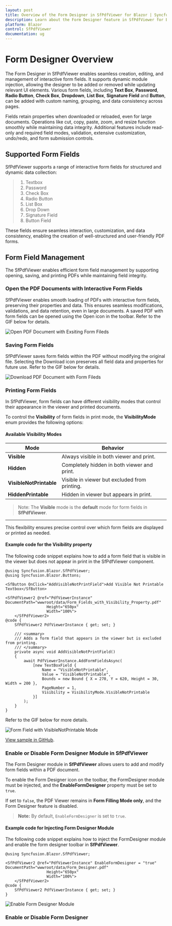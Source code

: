 ```yaml
---
layout: post
title: Overview of the Form Designer in SfPdfViewer for Blazor | Syncfusion
description: Learn about the Form Designer feature in SfPdfViewer for Blazor. Discover how to create, edit, and manage interactive form fields within PDF documents.
platform: Blazor
control: SfPdfViewer
documentation: ug
---
```


# Form Designer Overview

The Form Designer in SfPdfViewer enables seamless creation, editing, and management of interactive form fields. It supports dynamic module injection, allowing the designer to be added or removed while updating relevant UI elements. Various form fields, including **Text Box**, **Password**, **Radio Button**, **Check Box**, **Dropdown**, **List Box**, **Signature Field** and **Button**, can be added with custom naming, grouping, and data consistency across pages.

Fields retain properties when downloaded or reloaded, even for large documents. Operations like cut, copy, paste, zoom, and resize function smoothly while maintaining data integrity. Additional features include read-only and required field modes, validation, extensive customization, undo/redo, and form submission controls.

## Supported Form Fields

SfPdfViewer supports a range of interactive form fields for structured and dynamic data collection:

> 1. Textbox 
> 2. Password  
> 3. Check Box
> 4. Radio Button
> 5. List Box
> 6. Drop Down
> 7. Signature Field
> 8. Button Field

These fields ensure seamless interaction, customization, and data consistency, enabling the creation of well-structured and user-friendly PDF forms.

## Form Field Management

The SfPdfViewer enables efficient form field management by supporting opening, saving, and printing PDFs while maintaining field integrity.

### Open the PDF Documents with Interactive Form Fields

SfPdfViewer enables smooth loading of PDFs with interactive form fields, preserving their properties and data. This ensures seamless modifications, validations, and data retention, even in large documents. A saved PDF with form fields can be opened using the Open icon in the toolbar. Refer to the GIF below for details.

![Open PDF Document with Exsiting Form Fileds](form-designer-images/Open_PDF_Document_With_Exsiting_Form_Fileds.gif)

### Saving Form Fields

SfPdfViewer saves form fields within the PDF without modifying the original file. Selecting the Download icon preserves all field data and properties for future use. Refer to the GIF below for details.

![Download PDF Document with Form Fileds](form-designer-images/Download_PDF_Document_With_Form_Fileds.gif)

### Printing Form Fields

In SfPdfViewer, form fields can have different visibility modes that control their appearance in the viewer and printed documents.

To control the **Visibility** of form fields in print mode, the **VisibilityMode** enum provides the following options:

#### Available Visibility Modes

| **Mode**                 | **Behavior** |
|--------------------------|-------------|
| **Visible**              | Always visible in both viewer and print. |
| **Hidden**               | Completely hidden in both viewer and print. |
| **VisibleNotPrintable**  | Visible in viewer but excluded from printing. |
| **HiddenPrintable**      | Hidden in viewer but appears in print. |

> Note: The **Visible** mode is the **default** mode for form fields in **SfPdfViewer**.

---

This flexibility ensures precise control over which form fields are displayed or printed as needed. 

#### Example code for the Visibility property

The following code snippet explains how to add a form field that is visible in the viewer but does not appear in print in the SfPdfViewer component.

```cshtml
@using Syncfusion.Blazor.SfPdfViewer;
@using Syncfusion.Blazor.Buttons;

<SfButton OnClick="AddVisibleNotPrintField">Add Visible Not Printable Textbox</SfButton>

<SfPdfViewer2 @ref="PdfViewerInstance" DocumentPath="wwwroot/data/Form_Fields_with_Visibility_Property.pdf"
                  Height="650px"
                  Width="100%">
    </SfPdfViewer2>
@code { 
    SfPdfViewer2 PdfViewerInstance { get; set; }

    /// <summary>
    /// Adds a form field that appears in the viewer but is excluded from printing.
    /// </summary>
    private async void AddVisibleNotPrintField()
    {
        await PdfViewerInstance.AddFormFieldsAsync(
            [new TextBoxField {
                Name = "VisibleNotPrintable",
                Value = "VisibleNotPrintable",
                Bounds = new Bound { X = 270, Y = 620, Height = 30, Width = 200 },
                PageNumber = 1,
                Visibility = VisibilityMode.VisibleNotPrintable
            }]
        );
    }
}
```

Refer to the GIF below for more details.

![Form Field with VisibleNotPrintable Mode](form-designer-images/Form_Field_with_VisibleNotPrintable_Mode.gif)

[View sample in GitHub]().

### Enable or Disable Form Designer Module in SfPdfViewer

The Form Designer module in **SfPdfViewer** allows users to add and modify form fields within a PDF document.

To enable the Form Designer icon on the toolbar, the FormDesigner module must be injected, and the **EnableFormDesigner** property must be set to `true`.  

If set to `false`, the PDF Viewer remains in **Form Filling Mode only**, and the Form Designer feature is disabled.    

> **Note:** By default, `EnableFormDesigner` is set to `true`.

#### Example code for Injecting Form Designer Module

The following code snippet explains how to inject the FormDesigner module and enable the form designer toolbar in **SfPdfViewer**.

```cshtml
@using Syncfusion.Blazor.SfPdfViewer;

<SfPdfViewer2 @ref="PdfViewerInstance" EnableFormDesigner = "true" DocumentPath="wwwroot/data/Form_Designer.pdf"
                  Height="650px"
                  Width="100%">
    </SfPdfViewer2>
@code {
    SfPdfViewer2 PdfViewerInstance { get; set; }
}
```

![Enable Form Designer Module](form-designer-images/Enable_Form_Designer_Module.png)

### Enable or Disable Form Designer 
